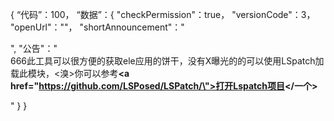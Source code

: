 {
“代码”：100，
“数据”：{
"checkPermission"：true，
"versionCode"：3，
"openUrl"：""，
"shortAnnouncement"："<p> </p>",
"公告"："<div>666此工具可以很方便的获取ele应用的饼干，没有X曝光的的可以使用LSpatch加载此模块，<溴>你可以参考<b><a href=\"https://github.com/LSPosed/LSPatch/\">打开Lspatch项目</一个></b><p> </div>"
}
}
